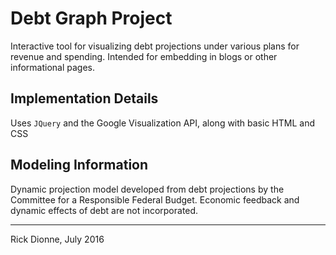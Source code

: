 # Debt Graph Project

Interactive tool for visualizing debt projections under various plans for revenue and spending. Intended for embedding in blogs or other informational pages.

## Implementation Details

Uses `JQuery` and the Google Visualization API, along with basic HTML and CSS

## Modeling Information

Dynamic projection model developed from debt projections by the Committee for a Responsible Federal Budget. Economic feedback and dynamic effects of debt are not incorporated.

---
Rick Dionne, July 2016